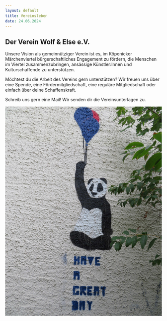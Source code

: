 ```yaml
---
layout: default
title: Vereinsleben
date: 24.06.2024
---
```


## Der Verein Wolf & Else e.V.

Unsere Vision als gemeinnütziger Verein ist es, im Köpenicker Märchenviertel bürgerschaftliches Engagement zu fördern, die Menschen im Viertel zusammenzubringen, ansässige Künstler:Innen und Kulturschaffende zu unterstützen. 

Möchtest du die Arbeit des Vereins gern unterstützen?
Wir freuen uns über eine Spende, eine Fördermitgliedschaft, eine reguläre Mitgliedschaft oder einfach über deine Schaffenskraft. 

Schreib uns gern eine Mail! Wir senden dir die Vereinsunterlagen zu.

<span class="image main"><img src="images/Panda2.jpg" alt="" /></span>
